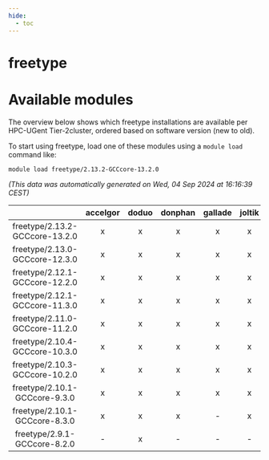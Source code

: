 ```yaml
---
hide:
  - toc
---
```


freetype
========

# Available modules


The overview below shows which freetype installations are available per HPC-UGent Tier-2cluster, ordered based on software version (new to old).

To start using freetype, load one of these modules using a `module load` command like:

```shell
module load freetype/2.13.2-GCCcore-13.2.0
```

*(This data was automatically generated on Wed, 04 Sep 2024 at 16:16:39 CEST)*  

| |accelgor|doduo|donphan|gallade|joltik|shinx|skitty|
| :---: | :---: | :---: | :---: | :---: | :---: | :---: | :---: |
|freetype/2.13.2-GCCcore-13.2.0|x|x|x|x|x|x|x|
|freetype/2.13.0-GCCcore-12.3.0|x|x|x|x|x|x|x|
|freetype/2.12.1-GCCcore-12.2.0|x|x|x|x|x|x|x|
|freetype/2.12.1-GCCcore-11.3.0|x|x|x|x|x|x|x|
|freetype/2.11.0-GCCcore-11.2.0|x|x|x|x|x|-|x|
|freetype/2.10.4-GCCcore-10.3.0|x|x|x|x|x|-|x|
|freetype/2.10.3-GCCcore-10.2.0|x|x|x|x|x|-|x|
|freetype/2.10.1-GCCcore-9.3.0|x|x|x|x|x|-|x|
|freetype/2.10.1-GCCcore-8.3.0|x|x|x|-|x|-|x|
|freetype/2.9.1-GCCcore-8.2.0|-|x|-|-|-|-|-|
